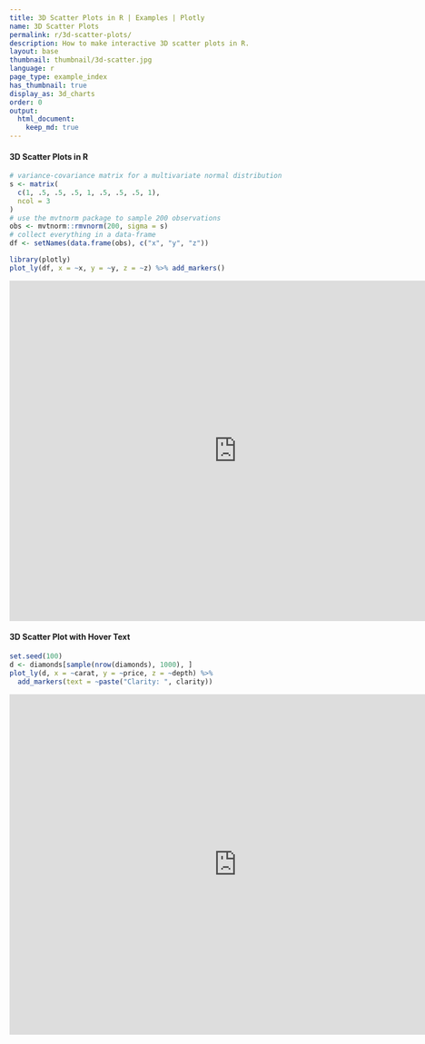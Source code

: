 ```yaml
---
title: 3D Scatter Plots in R | Examples | Plotly
name: 3D Scatter Plots
permalink: r/3d-scatter-plots/
description: How to make interactive 3D scatter plots in R.
layout: base
thumbnail: thumbnail/3d-scatter.jpg
language: r
page_type: example_index
has_thumbnail: true
display_as: 3d_charts
order: 0
output:
  html_document:
    keep_md: true
---
```




#### 3D Scatter Plots in R


```r
# variance-covariance matrix for a multivariate normal distribution
s <- matrix(
  c(1, .5, .5, .5, 1, .5, .5, .5, 1),
  ncol = 3
)
# use the mvtnorm package to sample 200 observations
obs <- mvtnorm::rmvnorm(200, sigma = s)
# collect everything in a data-frame
df <- setNames(data.frame(obs), c("x", "y", "z"))

library(plotly)
plot_ly(df, x = ~x, y = ~y, z = ~z) %>% add_markers()
```

<iframe src="https://plot.ly/~RPlotBot/3056.embed" width="800" height="600" id="igraph" scrolling="no" seamless="seamless" frameBorder="0"> </iframe>


#### 3D Scatter Plot with Hover Text


```r
set.seed(100)
d <- diamonds[sample(nrow(diamonds), 1000), ]
plot_ly(d, x = ~carat, y = ~price, z = ~depth) %>%
  add_markers(text = ~paste("Clarity: ", clarity))
```

<iframe src="https://plot.ly/~RPlotBot/3058.embed" width="800" height="600" id="igraph" scrolling="no" seamless="seamless" frameBorder="0"> </iframe>
